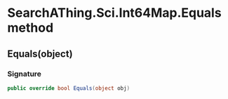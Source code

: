 # SearchAThing.Sci.Int64Map.Equals method
## Equals(object)
### Signature
```csharp
public override bool Equals(object obj)
```
